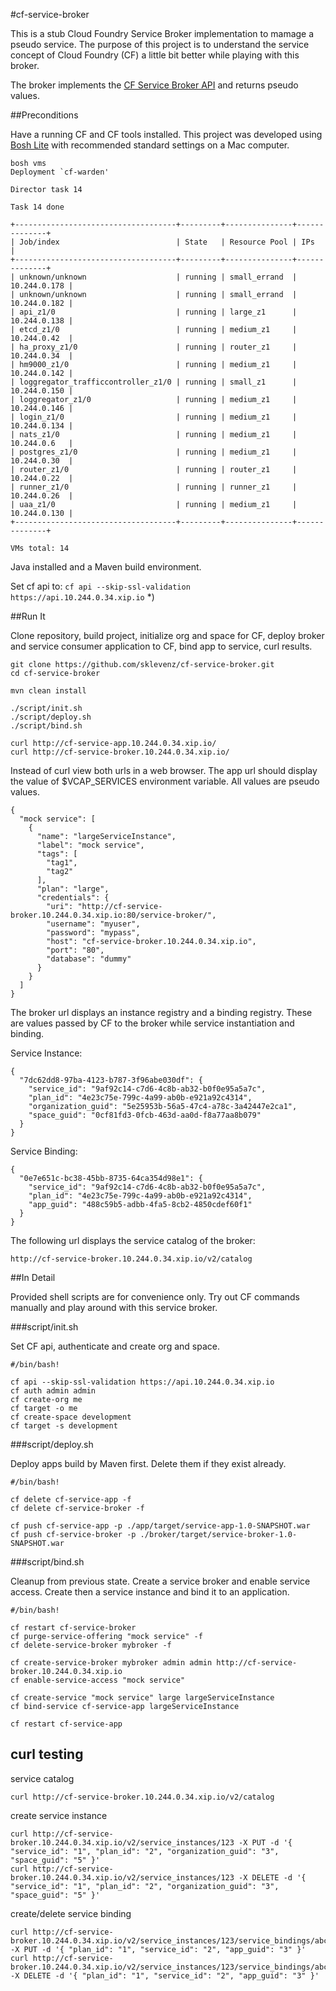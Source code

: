 #cf-service-broker

This is a stub Cloud Foundry Service Broker implementation to mamage a pseudo service. The purpose of this project is to understand the service concept of Cloud Foundry (CF) a little bit better while playing with this broker.

The broker implements the [CF Service Broker API](http://docs.cloudfoundry.org/services/api.html) and returns pseudo values.

##Preconditions

Have a running CF and CF tools installed. This project was developed using [Bosh Lite](https://github.com/cloudfoundry/bosh-lite) with recommended standard settings on a Mac computer.

    bosh vms
    Deployment `cf-warden'
    
    Director task 14
    
    Task 14 done
    
    +------------------------------------+---------+---------------+--------------+
    | Job/index                          | State   | Resource Pool | IPs          |
    +------------------------------------+---------+---------------+--------------+
    | unknown/unknown                    | running | small_errand  | 10.244.0.178 |
    | unknown/unknown                    | running | small_errand  | 10.244.0.182 |
    | api_z1/0                           | running | large_z1      | 10.244.0.138 |
    | etcd_z1/0                          | running | medium_z1     | 10.244.0.42  |
    | ha_proxy_z1/0                      | running | router_z1     | 10.244.0.34  |
    | hm9000_z1/0                        | running | medium_z1     | 10.244.0.142 |
    | loggregator_trafficcontroller_z1/0 | running | small_z1      | 10.244.0.150 |
    | loggregator_z1/0                   | running | medium_z1     | 10.244.0.146 |
    | login_z1/0                         | running | medium_z1     | 10.244.0.134 |
    | nats_z1/0                          | running | medium_z1     | 10.244.0.6   |
    | postgres_z1/0                      | running | medium_z1     | 10.244.0.30  |
    | router_z1/0                        | running | router_z1     | 10.244.0.22  |
    | runner_z1/0                        | running | runner_z1     | 10.244.0.26  |
    | uaa_z1/0                           | running | medium_z1     | 10.244.0.130 |
    +------------------------------------+---------+---------------+--------------+
    
    VMs total: 14
    
Java installed and a Maven build environment.

Set cf api to: `cf api --skip-ssl-validation https://api.10.244.0.34.xip.io` *)

##Run It

Clone repository, build project, initialize org and space for CF, deploy broker and service consumer application to CF, bind app to service, curl results.

    git clone https://github.com/sklevenz/cf-service-broker.git
    cd cf-service-broker
    
    mvn clean install
    
    ./script/init.sh
    ./script/deploy.sh
    ./script/bind.sh
    
    curl http://cf-service-app.10.244.0.34.xip.io/
    curl http://cf-service-broker.10.244.0.34.xip.io/
    
Instead of curl view both urls in a web browser. The app url should display the value of $VCAP_SERVICES environment variable. All values are pseudo values.

    {
      "mock service": [
        {
          "name": "largeServiceInstance",
          "label": "mock service",
          "tags": [
            "tag1",
            "tag2"
          ],
          "plan": "large",
          "credentials": {
            "uri": "http://cf-service-broker.10.244.0.34.xip.io:80/service-broker/",
            "username": "myuser",
            "password": "mypass",
            "host": "cf-service-broker.10.244.0.34.xip.io",
            "port": "80",
            "database": "dummy"
          }
        }
      ]
    }

The broker url displays an instance registry and a binding registry. These are values passed by CF to the broker while service instantiation and binding.

Service Instance: 

    {
      "7dc62dd8-97ba-4123-b787-3f96abe030df": {
        "service_id": "9af92c14-c7d6-4c8b-ab32-b0f0e95a5a7c",
        "plan_id": "4e23c75e-799c-4a99-ab0b-e921a92c4314",
        "organization_guid": "5e25953b-56a5-47c4-a78c-3a42447e2ca1",
        "space_guid": "0cf81fd3-0fcb-463d-aa0d-f8a77aa8b079"
      }
    }
    
Service Binding:

    {
      "0e7e651c-bc38-45bb-8735-64ca354d98e1": {
        "service_id": "9af92c14-c7d6-4c8b-ab32-b0f0e95a5a7c",
        "plan_id": "4e23c75e-799c-4a99-ab0b-e921a92c4314",
        "app_guid": "488c59b5-adbb-4fa5-8cb2-4850cdef60f1"
      }
    }
    
The following url displays the service catalog of the broker:

    http://cf-service-broker.10.244.0.34.xip.io/v2/catalog

##In Detail

Provided shell scripts are for convenience only. Try out CF commands manually and play around with this service broker.

###script/init.sh

Set CF api, authenticate and create org and space. 

    #/bin/bash!
    
    cf api --skip-ssl-validation https://api.10.244.0.34.xip.io
    cf auth admin admin
    cf create-org me
    cf target -o me
    cf create-space development
    cf target -s development
    
###script/deploy.sh

Deploy apps build by Maven first. Delete them if they exist already.

    #/bin/bash!
    
    cf delete cf-service-app -f
    cf delete cf-service-broker -f
    
    cf push cf-service-app -p ./app/target/service-app-1.0-SNAPSHOT.war 
    cf push cf-service-broker -p ./broker/target/service-broker-1.0-SNAPSHOT.war
    
###script/bind.sh

Cleanup from previous state. Create a service broker and enable service access. Create then a service instance and bind it to an application.

    #/bin/bash!
    
    cf restart cf-service-broker    
    cf purge-service-offering "mock service" -f
    cf delete-service-broker mybroker -f
    
    cf create-service-broker mybroker admin admin http://cf-service-broker.10.244.0.34.xip.io
    cf enable-service-access "mock service"
    
    cf create-service "mock service" large largeServiceInstance
    cf bind-service cf-service-app largeServiceInstance
    
    cf restart cf-service-app

## curl testing

service catalog

    curl http://cf-service-broker.10.244.0.34.xip.io/v2/catalog
    
create service instance

    curl http://cf-service-broker.10.244.0.34.xip.io/v2/service_instances/123 -X PUT -d '{ "service_id": "1", "plan_id": "2", "organization_guid": "3", "space_guid": "5" }'
    curl http://cf-service-broker.10.244.0.34.xip.io/v2/service_instances/123 -X DELETE -d '{ "service_id": "1", "plan_id": "2", "organization_guid": "3", "space_guid": "5" }'

create/delete service binding

    curl http://cf-service-broker.10.244.0.34.xip.io/v2/service_instances/123/service_bindings/abc -X PUT -d '{ "plan_id": "1", "service_id": "2", "app_guid": "3" }'
    curl http://cf-service-broker.10.244.0.34.xip.io/v2/service_instances/123/service_bindings/abc -X DELETE -d '{ "plan_id": "1", "service_id": "2", "app_guid": "3" }'

